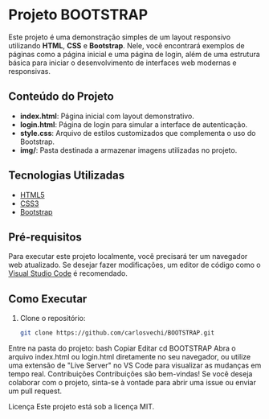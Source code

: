 # Projeto BOOTSTRAP

Este projeto é uma demonstração simples de um layout responsivo utilizando **HTML**, **CSS** e **Bootstrap**. Nele, você encontrará exemplos de páginas como a página inicial e uma página de login, além de uma estrutura básica para iniciar o desenvolvimento de interfaces web modernas e responsivas.

## Conteúdo do Projeto

- **index.html**: Página inicial com layout demonstrativo.
- **login.html**: Página de login para simular a interface de autenticação.
- **style.css**: Arquivo de estilos customizados que complementa o uso do Bootstrap.
- **img/**: Pasta destinada a armazenar imagens utilizadas no projeto.

## Tecnologias Utilizadas

- [HTML5](https://developer.mozilla.org/pt-BR/docs/Web/HTML)
- [CSS3](https://developer.mozilla.org/pt-BR/docs/Web/CSS)
- [Bootstrap](https://getbootstrap.com/)

## Pré-requisitos

Para executar este projeto localmente, você precisará ter um navegador web atualizado. Se desejar fazer modificações, um editor de código como o [Visual Studio Code](https://code.visualstudio.com/) é recomendado.

## Como Executar

1. Clone o repositório:
   ```bash
   git clone https://github.com/carlosvechi/BOOTSTRAP.git
Entre na pasta do projeto:
bash
Copiar
Editar
cd BOOTSTRAP
Abra o arquivo index.html ou login.html diretamente no seu navegador, ou utilize uma extensão de "Live Server" no VS Code para visualizar as mudanças em tempo real.
Contribuições
Contribuições são bem-vindas! Se você deseja colaborar com o projeto, sinta-se à vontade para abrir uma issue ou enviar um pull request.

Licença
Este projeto está sob a licença MIT.
